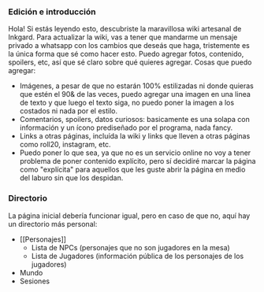 

### Edición e introducción
Hola! Si estás leyendo esto, descubriste la maravillosa wiki artesanal de Inkgard.
Para actualizar la wiki, vas a tener que mandarme un mensaje privado a whatsapp con los cambios que deseás que haga, tristemente es la única forma que sé como hacer esto.
Puedo agregar fotos, contenido, spoilers, etc, así que sé claro sobre qué quieres agregar.
Cosas que puedo agregar:
- Imágenes, a pesar de que no estarán 100% estilizadas ni donde quieras que estén el 90& de las veces, puedo agregar una imagen en una linea de texto y que luego el texto siga, no puedo poner la imagen a los costados ni nada por el estilo.
- Comentarios, spoilers, datos curiosos: basicamente es una solapa con información y un ícono prediseñado por el programa, nada fancy.
- Links a otras páginas, incluída la wiki y links que lleven a otras páginas como roll20, instagram, etc.
- Puedo poner lo que sea, ya que no es un servicio online no voy a tener problema de poner contenido explícito, pero sí decidiré marcar la página como "explícita" para aquellos que les guste abrir la página en medio del laburo sin que los despidan.

### Directorio
La página inicial debería funcionar igual, pero en caso de que no, aquí hay un directorio más personal:
- [[Personajes]]
	- Lista de NPCs (personajes que no son jugadores en la mesa)
	- Lista de Jugadores (información pública de los personajes de los jugadores)
- Mundo
- Sesiones